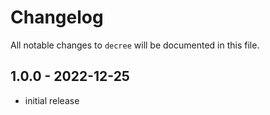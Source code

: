 # Changelog

All notable changes to `decree` will be documented in this file.

## 1.0.0 - 2022-12-25

- initial release
